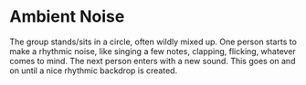 # Ambient Noise

The group stands/sits in a circle, often wildly mixed up. One person starts to make a rhythmic noise, like singing a few notes, clapping, flicking, whatever comes to mind. The next person enters with a new sound. This goes on and on until a nice rhythmic backdrop is created.